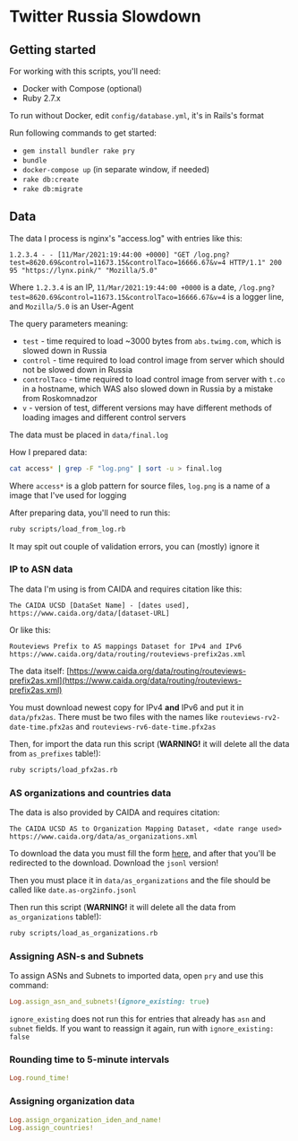 # Twitter Russia Slowdown

## Getting started

For working with this scripts, you'll need:

- Docker with Compose (optional)
- Ruby 2.7.x

To run without Docker, edit `config/database.yml`, it's in Rails's format

Run following commands to get started:

- `gem install bundler rake pry`
- `bundle`
- `docker-compose up` (in separate window, if needed)
- `rake db:create`
- `rake db:migrate`

## Data

The data I process is nginx's "access.log" with entries like this:

```text
1.2.3.4 - - [11/Mar/2021:19:44:00 +0000] "GET /log.png?test=8620.69&control=11673.15&controlTaco=16666.67&v=4 HTTP/1.1" 200 95 "https://lynx.pink/" "Mozilla/5.0"
```

Where `1.2.3.4` is an IP, `11/Mar/2021:19:44:00 +0000` is a date, `/log.png?test=8620.69&control=11673.15&controlTaco=16666.67&v=4` is a logger line, and `Mozilla/5.0` is an User-Agent

The query parameters meaning:

- `test` - time required to load ~3000 bytes from `abs.twimg.com`, which is slowed down in Russia
- `control` - time required to load control image from server which should not be slowed down in Russia
- `controlTaco` - time required to load control image from server with `t.co` in a hostname, which WAS also slowed down in Russia by a mistake from Roskomnadzor
- `v` - version of test, different versions may have different methods of loading images and different control servers

The data must be placed in `data/final.log`

How I prepared data:

```bash
cat access* | grep -F "log.png" | sort -u > final.log
```

Where `access*` is a glob pattern for source files, `log.png` is a name of a image that I've used for logging

After preparing data, you'll need to run this:

```bash
ruby scripts/load_from_log.rb
```

It may spit out couple of validation errors, you can (mostly) ignore it

### IP to ASN data

The data I'm using is from CAIDA and requires citation like this:

```text
The CAIDA UCSD [DataSet Name] - [dates used],
https://www.caida.org/data/[dataset-URL]
```

Or like this:

```text
Routeviews Prefix to AS mappings Dataset for IPv4 and IPv6 https://www.caida.org/data/routing/routeviews-prefix2as.xml
```

The data itself: [https://www.caida.org/data/routing/routeviews-prefix2as.xml](https://www.caida.org/data/routing/routeviews-prefix2as.xml)

You must download newest copy for IPv4 **and** IPv6 and put it in `data/pfx2as`. There must be two files with the names like `routeviews-rv2-date-time.pfx2as` and `routeviews-rv6-date-time.pfx2as`

Then, for import the data run this script (**WARNING!** it will delete all the data from `as_prefixes` table!):

```bash
ruby scripts/load_pfx2as.rb
```

### AS organizations and countries data

The data is also provided by CAIDA and requires citation:

```text
The CAIDA UCSD AS to Organization Mapping Dataset, <date range used>
https://www.caida.org/data/as_organizations.xml
```

To download the data you must fill the form [here](https://www.caida.org/data/request_user_info_forms/as_organizations.xml), and after that you'll be redirected to the download. Download the `jsonl` version!

Then you must place it in `data/as_organizations` and the file should be called like `date.as-org2info.jsonl`

Then run this script (**WARNING!** it will delete all the data from `as_organizations` table!):

```bash
ruby scripts/load_as_organizations.rb
```

### Assigning ASN-s and Subnets

To assign ASNs and Subnets to imported data, open `pry` and use this command:

```ruby
Log.assign_asn_and_subnets!(ignore_existing: true)
```

`ignore_existing` does not run this for entries that already has `asn` and `subnet` fields. If you want to reassign it again, run with `ignore_existing: false`

### Rounding time to 5-minute intervals

```ruby
Log.round_time!
```

### Assigning organization data

```ruby
Log.assign_organization_iden_and_name!
Log.assign_countries!
```
